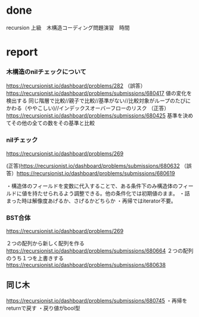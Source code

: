 # done
recursion 上級　木構造コーディング問題演習　時間

# report
### 木構造のnilチェックについて
https://recursionist.io/dashboard/problems/282
（誤答）
https://recursionist.io/dashboard/problems/submissions/680417
値の変化を検出する
同じ階層で比較//親子で比較//基準がない//比較対象がループのたびにかわる（ややこしい)//インデックスオーバーフローのリスク
（正答）
https://recursionist.io/dashboard/problems/submissions/680425
基準を決めてその他の全ての数をその基準と比較

### nilチェック

https://recursionist.io/dashboard/problems/269

(正答)https://recursionist.io/dashboard/problems/submissions/680632
（誤答）https://recursionist.io/dashboard/problems/submissions/680619


・構造体のフィールドを変数に代入することで、ある条件下のみ構造体のフィールドに値を持たせられるよう調整できる。他の条件化では初期値のまま。
・詰まった時は解像度あげるか、さげるかどちらか
・再帰ではiterator不要。

### BST合体
https://recursionist.io/dashboard/problems/269

２つの配列から新しく配列を作る
https://recursionist.io/dashboard/problems/submissions/680664
２つの配列のうち１つを上書きする
https://recursionist.io/dashboard/problems/submissions/680638

## 同じ木
https://recursionist.io/dashboard/problems/submissions/680745
・再帰をreturnで戻す
・戻り値がbool型